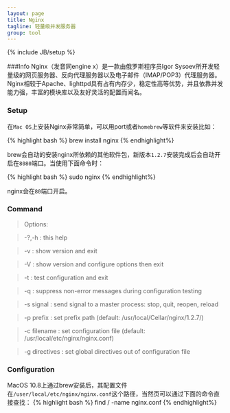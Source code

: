 ```yaml
---
layout: page
title: Nginx
tagline: 轻量级并发服务器
group: tool
---
```

{% include JB/setup %}


###Info
Nginx（发音同engine x）是一款由俄罗斯程序员Igor Sysoev所开发轻量级的网页服务器、反向代理服务器以及电子邮件（IMAP/POP3）代理服务器。Nginx相较于Apache、lighttpd具有占有内存少，稳定性高等优势，并且依靠并发能力强，丰富的模块库以及友好灵活的配置而闻名。

### Setup 
在`Mac OS`上安装Nginx非常简单，可以用port或者`homebrew`等软件来安装比如：

{% highlight bash %}
brew install nginx
{% endhighlight%}

brew会自动的安装nginx所依赖的其他软件包，新版本`1.2.7`安装完成后会自动开启在`8080`端口。当使用下面命令时：

{% highlight bash %}
sudo nginx
{% endhighlight%}

nginx会在`80`端口开启。

### Command

>Options:

> -?,-h         : this help

>-v            : show version and exit

>-V            : show version and configure options then exit
 
>-t            : test configuration and exit
 
>-q            : suppress non-error messages during configuration testing
 
>-s signal     : send signal to a master process: stop, quit, reopen, reload
 
>-p prefix     : set prefix path (default: /usr/local/Cellar/nginx/1.2.7/)
 
>-c filename   : set configuration file (default: /usr/local/etc/nginx/nginx.conf)
 
>-g directives : set global directives out of configuration file



### Configuration
MacOS 10.8上通过brew安装后，其配置文件在`/user/local/etc/nginx/nginx.conf`这个路径，当然页可以通过下面的命令直接查找：
{% highlight bash %}
find / -name nginx.conf
{% endhighlight%}

